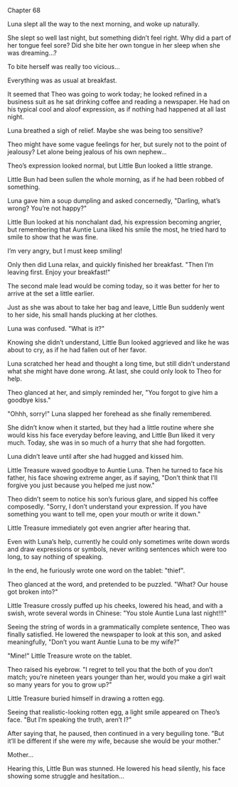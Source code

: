 Chapter 68

Luna slept all the way to the next morning, and woke up naturally.


She slept so well last night, but something didn’t feel right. Why did a part of her tongue feel sore? Did she bite her own tongue in her sleep when she was dreaming…?


To bite herself was really too vicious…


Everything was as usual at breakfast.


It seemed that Theo was going to work today; he looked refined in a business suit as he sat drinking coffee and reading a newspaper. He had on his typical cool and aloof expression, as if nothing had happened at all last night.


Luna breathed a sigh of relief. Maybe she was being too sensitive?


Theo might have some vague feelings for her, but surely not to the point of jealousy? Let alone being jealous of his own nephew…


Theo’s expression looked normal, but Little Bun looked a little strange.


Little Bun had been sullen the whole morning, as if he had been robbed of something.


Luna gave him a soup dumpling and asked concernedly, "Darling, what’s wrong? You’re not happy?"


Little Bun looked at his nonchalant dad, his expression becoming angrier, but remembering that Auntie Luna liked his smile the most, he tried hard to smile to show that he was fine.


I’m very angry, but I must keep smiling!


Only then did Luna relax, and quickly finished her breakfast. "Then I’m leaving first. Enjoy your breakfast!"


The second male lead would be coming today, so it was better for her to arrive at the set a little earlier.


Just as she was about to take her bag and leave, Little Bun suddenly went to her side, his small hands plucking at her clothes.


Luna was confused. "What is it?"


Knowing she didn’t understand, Little Bun looked aggrieved and like he was about to cry, as if he had fallen out of her favor.


Luna scratched her head and thought a long time, but still didn’t understand what she might have done wrong. At last, she could only look to Theo for help.


Theo glanced at her, and simply reminded her, "You forgot to give him a goodbye kiss."


"Ohhh, sorry!" Luna slapped her forehead as she finally remembered.


She didn’t know when it started, but they had a little routine where she would kiss his face everyday before leaving, and Little Bun liked it very much. Today, she was in so much of a hurry that she had forgotten.


Luna didn’t leave until after she had hugged and kissed him.


Little Treasure waved goodbye to Auntie Luna. Then he turned to face his father, his face showing extreme anger, as if saying, "Don’t think that I’ll forgive you just because you helped me just now."


Theo didn’t seem to notice his son’s furious glare, and sipped his coffee composedly. "Sorry, I don’t understand your expression. If you have something you want to tell me, open your mouth or write it down."


Little Treasure immediately got even angrier after hearing that.


Even with Luna’s help, currently he could only sometimes write down words and draw expressions or symbols, never writing sentences which were too long, to say nothing of speaking.


In the end, he furiously wrote one word on the tablet: "thief".


Theo glanced at the word, and pretended to be puzzled. "What? Our house got broken into?"


Little Treasure crossly puffed up his cheeks, lowered his head, and with a swish, wrote several words in Chinese: "You stole Auntie Luna last night!!!"


Seeing the string of words in a grammatically complete sentence, Theo was finally satisfied. He lowered the newspaper to look at this son, and asked meaningfully, "Don’t you want Auntie Luna to be my wife?"


"Mine!" Little Treasure wrote on the tablet.


Theo raised his eyebrow. "I regret to tell you that the both of you don’t match; you’re nineteen years younger than her, would you make a girl wait so many years for you to grow up?"


Little Treasure buried himself in drawing a rotten egg.


Seeing that realistic-looking rotten egg, a light smile appeared on Theo’s face. "But I’m speaking the truth, aren’t I?"


After saying that, he paused, then continued in a very beguiling tone. "But it’ll be different if she were my wife, because she would be your mother."


Mother…


Hearing this, Little Bun was stunned. He lowered his head silently, his face showing some struggle and hesitation…

